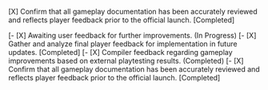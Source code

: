 [X] Confirm that all gameplay documentation has been accurately reviewed and reflects player feedback prior to the official launch. [Completed]

[- [X] Awaiting user feedback for further improvements. (In Progress)
[- [X] Gather and analyze final player feedback for implementation in future updates. [Completed]
[- [X] Compiler feedback regarding gameplay improvements based on external playtesting results. (Completed)
[- [X] Confirm that all gameplay documentation has been accurately reviewed and reflects player feedback prior to the official launch. [Completed]
